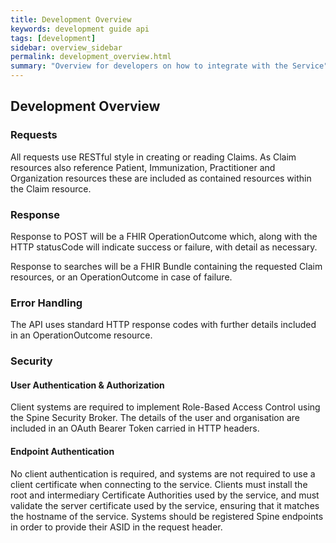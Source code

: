 ```yaml
---
title: Development Overview
keywords: development guide api
tags: [development]
sidebar: overview_sidebar
permalink: development_overview.html
summary: "Overview for developers on how to integrate with the Service"
---
```


## Development Overview ##

### Requests ###
All requests use RESTful style in creating or reading Claims. As Claim resources also reference Patient, Immunization, Practitioner and Organization resources these are included as contained resources within the Claim resource.


### Response ###
Response to POST will be a FHIR OperationOutcome which, along with the HTTP statusCode will indicate success or failure, with detail as necessary.

Response to searches will be a FHIR Bundle containing the requested Claim resources, or an OperationOutcome in case of failure.

### Error Handling ###
The API uses standard HTTP response codes with further details included in an OperationOutcome resource.

### Security ###

#### User Authentication & Authorization ####
Client systems are required to implement Role-Based Access Control using the Spine Security Broker. The details of the user and organisation are included in an OAuth Bearer Token carried in HTTP headers.

#### Endpoint Authentication ####
No client authentication is required, and systems are not required to use a client certificate when connecting to the service. Clients must install the root and intermediary Certificate Authorities used by the service, and must validate the server certificate used by the service, ensuring that it matches the hostname of the service. Systems should be registered Spine endpoints in order to provide their ASID in the request header.
